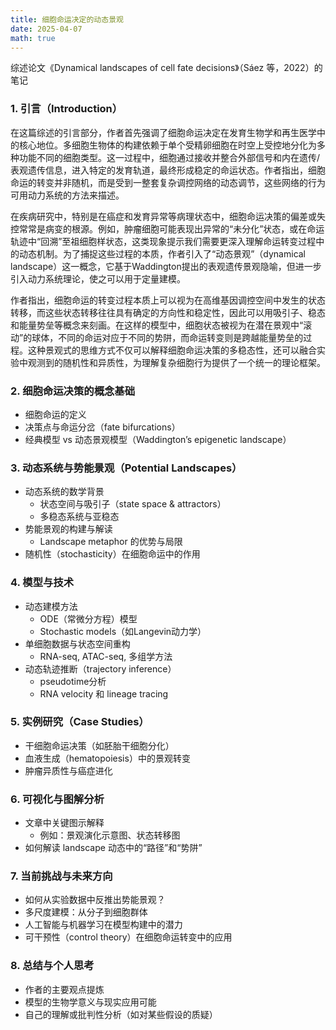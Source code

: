 ```yaml
---
title: 细胞命运决定的动态景观
date: 2025-04-07
math: true
---
```


综述论文《Dynamical landscapes of cell fate decisions》（Sáez 等，2022）的笔记

### 1. 引言（Introduction）
在这篇综述的引言部分，作者首先强调了细胞命运决定在发育生物学和再生医学中的核心地位。多细胞生物体的构建依赖于单个受精卵细胞在时空上受控地分化为多种功能不同的细胞类型。这一过程中，细胞通过接收并整合外部信号和内在遗传/表观遗传信息，进入特定的发育轨道，最终形成稳定的命运状态。作者指出，细胞命运的转变并非随机，而是受到一整套复杂调控网络的动态调节，这些网络的行为可用动力系统的方法来描述。

在疾病研究中，特别是在癌症和发育异常等病理状态中，细胞命运决策的偏差或失控常常是病变的根源。例如，肿瘤细胞可能表现出异常的“未分化”状态，或在命运轨迹中“回溯”至祖细胞样状态，这类现象提示我们需要更深入理解命运转变过程中的动态机制。为了捕捉这些过程的本质，作者引入了“动态景观”（dynamical landscape）这一概念，它基于Waddington提出的表观遗传景观隐喻，但进一步引入动力系统理论，使之可以用于定量建模。

作者指出，细胞命运的转变过程本质上可以视为在高维基因调控空间中发生的状态转移，而这些状态转移往往具有确定的方向性和稳定性，因此可以用吸引子、稳态和能量势垒等概念来刻画。在这样的模型中，细胞状态被视为在潜在景观中“滚动”的球体，不同的命运对应于不同的势阱，而命运转变则是跨越能量势垒的过程。这种景观式的思维方式不仅可以解释细胞命运决策的多稳态性，还可以融合实验中观测到的随机性和异质性，为理解复杂细胞行为提供了一个统一的理论框架。

### 2. 细胞命运决策的概念基础
- 细胞命运的定义
- 决策点与命运分岔（fate bifurcations）
- 经典模型 vs 动态景观模型（Waddington’s epigenetic landscape）

### 3. 动态系统与势能景观（Potential Landscapes）
- 动态系统的数学背景
  - 状态空间与吸引子（state space & attractors）
  - 多稳态系统与亚稳态
- 势能景观的构建与解读
  - Landscape metaphor 的优势与局限
- 随机性（stochasticity）在细胞命运中的作用

### 4. 模型与技术
- 动态建模方法
  - ODE（常微分方程）模型
  - Stochastic models（如Langevin动力学）
- 单细胞数据与状态空间重构
  - RNA-seq, ATAC-seq, 多组学方法
- 动态轨迹推断（trajectory inference）
  - pseudotime分析
  - RNA velocity 和 lineage tracing

### 5. 实例研究（Case Studies）
- 干细胞命运决策（如胚胎干细胞分化）
- 血液生成（hematopoiesis）中的景观转变
- 肿瘤异质性与癌症进化

### 6. 可视化与图解分析
- 文章中关键图示解释
  - 例如：景观演化示意图、状态转移图
- 如何解读 landscape 动态中的“路径”和“势阱”

### 7. 当前挑战与未来方向
- 如何从实验数据中反推出势能景观？
- 多尺度建模：从分子到细胞群体
- 人工智能与机器学习在模型构建中的潜力
- 可干预性（control theory）在细胞命运转变中的应用

### 8. 总结与个人思考
- 作者的主要观点提炼
- 模型的生物学意义与现实应用可能
- 自己的理解或批判性分析（如对某些假设的质疑）
